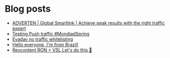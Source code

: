 # Blog posts
<!-- BLOG-POST-LIST:START -->
- [ADVERTEN | Global Smartlink | Achieve peak results with the right traffic expert](https://afflift.com/f/threads/adverten-global-smartlink-achieve-peak-results-with-the-right-traffic-expert.7526/)
- [Testing Push traffic #MondiadSpring](https://afflift.com/f/threads/testing-push-traffic-mondiadspring.10538/)
- [Evadav no traffic whitelisting](https://afflift.com/f/threads/evadav-no-traffic-whitelisting.10583/)
- [Hello everyone, I&#39;m from Brazil!](https://afflift.com/f/threads/hello-everyone-im-from-brazil.10587/)
- [Revcontent RON + VSL Let&#39;s do this 🚀](https://afflift.com/f/threads/revcontent-ron-vsl-lets-do-this-%F0%9F%9A%80.9662/)
<!-- BLOG-POST-LIST:END -->
